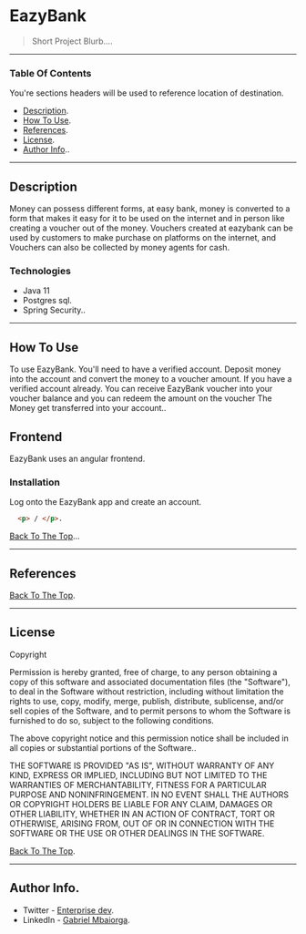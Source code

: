 # EazyBank 
> Short Project Blurb....
---
### Table Of Contents
You're sections headers will be used to reference location of destination.
- [Description](#description).
- [How To Use](#how-to-use).
- [References](#refrences).
- [License](#license).
- [Author Info](#author-info)..
---
## Description
Money can possess different forms, at easy bank, money is converted to a form that makes it easy for it to be used on the internet and in person
like creating a voucher out of the money. Vouchers created at eazybank can be used by customers to make purchase on platforms on the internet, and
Vouchers can also be collected by money agents for cash.

### Technologies 
- Java 11
- Postgres sql.
- Spring Security..

---
## How To Use

To use EazyBank. You'll need to have a verified account. Deposit money into the account and convert the money to a voucher amount. 
If you have a verified account already. You can receive EazyBank voucher into your voucher balance and you can redeem the amount on the voucher
The Money get transferred into your account..

## Frontend
EazyBank uses an angular frontend.

### Installation
Log onto the EazyBank app and create an account.


```html
  <p> / </p>.
```
[Back To The Top](#project-name)...

---

## References
[Back To The Top](#project-name).

---
## License

Copyright <YEAR> <COPYRIGHT HOLDER>

Permission is hereby granted, free of charge, to any person obtaining a copy of this software and associated documentation files (the "Software"),
to deal in the Software without restriction, including without limitation the rights to use, copy, modify, merge, publish, distribute, sublicense,
and/or sell copies of the Software, and to permit persons to whom the Software is furnished to do so, subject to the following conditions.

The above copyright notice and this permission notice shall be included in all copies or substantial portions of the Software..
  
THE SOFTWARE IS PROVIDED "AS IS", WITHOUT WARRANTY OF ANY KIND, EXPRESS OR IMPLIED, INCLUDING BUT NOT LIMITED TO THE WARRANTIES OF MERCHANTABILITY,
FITNESS FOR A PARTICULAR PURPOSE AND NONINFRINGEMENT. IN NO EVENT SHALL THE AUTHORS OR COPYRIGHT HOLDERS BE LIABLE FOR ANY CLAIM, DAMAGES OR OTHER
LIABILITY, WHETHER IN AN ACTION OF CONTRACT, TORT OR OTHERWISE, ARISING FROM, OUT OF OR IN CONNECTION WITH THE SOFTWARE OR THE USE OR OTHER DEALINGS
IN THE SOFTWARE.
  
  
[Back To The Top](#project-name).
  
---
## Author Info.
  - Twitter - [Enterprise dev](https://twitter.com/duver_sdl).
  - LinkedIn - [Gabriel Mbaiorga](https://wwww.linkedin.com/in/gabriel-mbaiorga).
